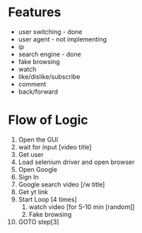 # Features

- user switching - done
- user agent  - not implementing
- ip
- search engine - done
- fake browsing
- watch
- like/dislike/subscribe
- comment
- back/forward

# Flow of Logic

1. Open the GUI
2. wait for input [video title]
3. Get user
4. Load selenium driver and open browser
5. Open Google
6. Sign In
7. Google search video [/w title]
8. Get yt link
9. Start Loop [4 times]
    1. watch video [for 5-10 min [random]]
    2. Fake browsing
10. GOTO step[3] 
